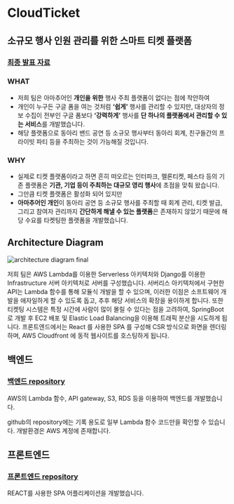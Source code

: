 # CloudTicket

## 소규모 행사 인원 관리를 위한 스마트 티켓 플랫폼

### [최종 발표 자료](그로쓰_09_L2k_2023-05-26_최종발표.pptx)

### **WHAT**

- 저희 팀은 아마추어인 **개인을 위한** 행사 주최 플랫폼이 없다는 점에 착안하여
- 개인이 누구든 구글 폼을 여는 것처럼 **‘쉽게’** 행사를 관리할 수 있지만, 대상자의 정보 수집이 전부인 구글 폼보다 **‘강력하게’** 행사를 **단 하나의 플랫폼에서 관리할 수 있는 서비스**를 개발했습니다.
- 해당 플랫폼으로 동아리 밴드 공연 등 소규모 행사부터 동아리 회계, 친구들간의 프라이빗 파티 등을 주최하는 것이 가능해질 것입니다.

### **WHY**

- 실제로 티켓 플랫폼이라고 하면 흔히 떠오르는 인터파크, 멜론티켓, 페스타 등의 기존 플랫폼은 **기관, 기업 등이 주최하는 대규모 영리 행사**에 초점을 맞춰 왔습니다.
- 그만큼 티켓 플랫폼은 활성화 되어 있지만
- **아마추어인 개인**이 동아리 공연 등 소규모 행사를 주최할 때 회계 관리, 티켓 발급, 그리고 참여자 관리까지 **간단하게 해낼 수 있는 플랫폼**은 존재하지 않았기 때문에 해당 수요를 타켓팅한 플랫폼을 개발했습니다.


## Architecture Diagram

![architecture diagram final](https://github.com/Capstone-L2K/CloudTicket/assets/84276596/446c838b-7040-4bff-b313-ff5e2e986019)

저희 팀은 AWS Lambda를 이용한 Serverless 아키텍처와 Django를 이용한 Infrastructure 서버 아키텍처로 서버를 구성했습니다. 서버리스 아키텍처에서 구현한 API는 Lambda 함수를 통해 모듈식 개발을 할 수 있으며, 이러한 이점은 소프트웨어 개발을 애자일하게 할 수 있도록 돕고, 추후 해당 서비스의 확장을 용이하게 합니다. 또한 티켓팅 시스템은 특정 시간에 사람이 많이 몰릴 수 있다는 점을 고려하여, SpringBoot로 개발 후 EC2 배포 및 Elastic Load Balancing을 이용해 트래픽 분산을 시도하게 됩니다. 프론트엔드에서는 React 를 사용한 SPA 를 구성해 CSR 방식으로 화면을 렌더링하며, AWS Cloudfront 에 동적 웹사이트를 호스팅하게 됩니다.

## 백엔드

### [백엔드 repository](https://github.com/Capstone-L2K/cloud-ticket-serverless)

AWS의 Lambda 함수, API gateway, S3, RDS 등을 이용하여 백엔드를 개발했습니다. 

github의 repository에는 기록 용도로 일부 Lambda 함수 코드만을 확인할 수 있습니다. 개발환경은 AWS 계정에 존재합니다. 


## 프론트엔드

### [프론트엔드 repository](https://github.com/Capstone-L2K/cloud-ticket-client)

REACT를 사용한 SPA 어플리케이션을 개발했습니다.
